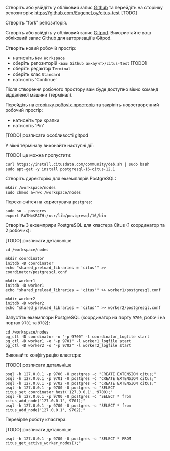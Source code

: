 Створіть або увійдіть у обліковий запис [Github](https://github.com/) та перейдіть на сторінку репозиторія: https://github.com/EugeneLoy/citus-test [TODO]

Створіть "fork" репозиторія.

Створіть або увійдіть у обліковий запис [Gitpod](https://gitpod.io/). Використайте ваш обліковий запис Github для авторизації в Gitpod.

Створіть новий робочій простір:
* натисніть `New Workspace`
* оберіть репозиторій `<ваш Github аккаунт>/citus-test` [TODO]
* оберіть редактор `Terminal`
* оберіть клас `Standard`
* натисніть 'Continue'

Після створення робочого простору вам буде доступно вікно команд віддаленої машини (термінал).

Перейдіть на [сторінку робочіх просторів](https://gitpod.io/workspaces) та закріпіть новостворенний робочий простір:
* натисніть три крапки
* натисніть 'Pin'

[TODO] розписати особливості gitpod

У вікні терміналу виконайте наступні дії:

[TODO] це можна пропустити:

```
curl https://install.citusdata.com/community/deb.sh | sudo bash
sudo apt-get -y install postgresql-16-citus-12.1
```

Створіть директорію для екземплярів PostgreSQL:
```
mkdir /workspace/nodes
sudo chmod a+rwx /workspace/nodes
```

Переключітся на користувача `postgres`:
```
sudo su - postgres
export PATH=$PATH:/usr/lib/postgresql/16/bin
```

Створіть 3 екземпряри PostgreSQL для кластера Citus (1 координатор та 2 робочих):

[TODO] розписати детальніше
```
cd /workspace/nodes

mkdir coordinator
initdb -D coordinator
echo "shared_preload_libraries = 'citus'" >> coordinator/postgresql.conf

mkdir worker1
initdb -D worker1
echo "shared_preload_libraries = 'citus'" >> worker1/postgresql.conf

mkdir worker2
initdb -D worker2
echo "shared_preload_libraries = 'citus'" >> worker2/postgresql.conf
```

Запустіть екземпляри PostgreSQL (координатор на порту `9700`, робочі на портах `9701` та `9702`):
```
cd /workspace/nodes
pg_ctl -D coordinator -o "-p 9700" -l coordinator_logfile start
pg_ctl -D worker1 -o "-p 9701" -l worker1_logfile start
pg_ctl -D worker2 -o "-p 9702" -l worker2_logfile start
```

Виконайте конфігурацію кластера:

[TODO] розписати детальніше
```
psql -h 127.0.0.1 -p 9700 -U postgres -c "CREATE EXTENSION citus;"
psql -h 127.0.0.1 -p 9701 -U postgres -c "CREATE EXTENSION citus;"
psql -h 127.0.0.1 -p 9702 -U postgres -c "CREATE EXTENSION citus;"
psql -h 127.0.0.1 -p 9700 -U postgres -c "SELECT citus_set_coordinator_host('127.0.0.1', 9700);"
psql -h 127.0.0.1 -p 9700 -U postgres -c "SELECT * from citus_add_node('127.0.0.1', 9701);"
psql -h 127.0.0.1 -p 9700 -U postgres -c "SELECT * from citus_add_node('127.0.0.1', 9702);"
```

Перевірте роботу кластера:

[TODO] розписати детальніше
```
psql -h 127.0.0.1 -p 9700 -U postgres -c "SELECT * FROM citus_get_active_worker_nodes();"
```
